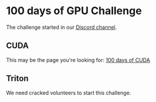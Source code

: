 # 100 days of GPU Challenge

The challenge started in our [Discord channel](https://discord.gg/4Tg4TkJQzE).

## CUDA

This may be the page you're looking for: [100 days of CUDA](CUDA.md)

## Triton

We need cracked volunteers to start this challenge.

